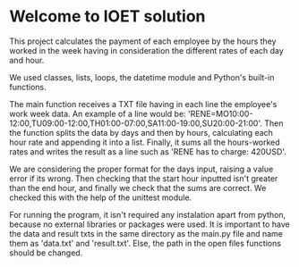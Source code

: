 <h1> Welcome to IOET solution </h1>

This project calculates the payment of each employee by the hours they worked in the week having in consideration the different rates of each day and hour.

We used classes, lists, loops, the datetime module and Python's built-in functions.

The main function receives a TXT file having in each line the employee's work week data. An example of a line would be: 'RENE=MO10:00-12:00,TU09:00-12:00,TH01:00-07:00,SA11:00-19:00,SU20:00-21:00'. Then the function splits the data by days and then by hours, calculating each hour rate and appending it into a list. Finally, it sums all the hours-worked rates and writes the result as a line such as 'RENE has to charge: 420USD'.

We are considering the proper format for the days input, raising a value error if its wrong. Then checking that the start hour inputted isn't greater than the end hour, and finally we check that the sums are correct. We checked this with the help of the unittest module.

For running the program, it isn't required any instalation apart from python, because no external libraries or packages were used. It is important to have the data and result txts in the same directory as the main.py file and name them as 'data.txt' and 'result.txt'. Else, the path in the open files functions should be changed.

